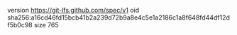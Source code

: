 version https://git-lfs.github.com/spec/v1
oid sha256:a16cd46fd15bcb41b2a239d72b9a8e4c5e1a2186c1a8f648fd44df12df5b0c98
size 765

